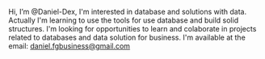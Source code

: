 Hi, I’m @Daniel-Dex, I'm interested in database and solutions with data. Actually I'm learning to use the tools for use database and build solid structures.
I'm looking for opportunities to learn and colaborate in projects related to databases and data solution for business.
I'm available at the email: daniel.fgbusiness@gmail.com

<!---
Daniel-Dex/Daniel-Dex is a ✨ special ✨ repository because its `README.md` (this file) appears on your GitHub profile.
You can click the Preview link to take a look at your changes.
--->
